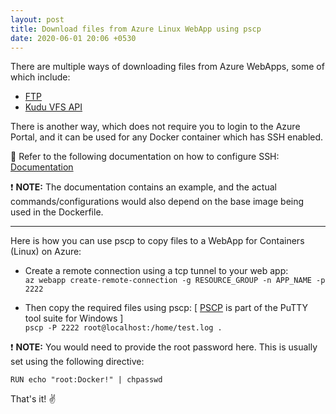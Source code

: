 ```yaml
---
layout: post
title: Download files from Azure Linux WebApp using pscp
date: 2020-06-01 20:06 +0530
---
```


There are multiple ways of downloading files from Azure WebApps, some of which include:

- [FTP](https://docs.microsoft.com/en-us/azure/app-service/deploy-ftp)
- [Kudu VFS API](https://github.com/projectkudu/kudu/wiki/REST-API#vfs)

There is another way, which does not require you to login to the Azure Portal, and it can be used for any Docker container which has SSH enabled.  

:notebook_with_decorative_cover: Refer to the following documentation on how to configure SSH: [Documentation](https://docs.microsoft.com/en-us/azure/app-service/containers/configure-custom-container#enable-ssh)

:exclamation: __NOTE:__ The documentation contains an example, and the actual commands/configurations would also depend on the base image being used in the Dockerfile.

---  

Here is how you can use pscp to copy files to a WebApp for Containers (Linux) on Azure:

- Create a remote connection using a tcp tunnel to your web app:  
```az webapp create-remote-connection -g RESOURCE_GROUP -n APP_NAME -p 2222```

- Then copy the required files using pscp:
[ [PSCP](https://www.ssh.com/ssh/putty/putty-manuals/0.68/Chapter5.html) is part of the PuTTY tool suite for Windows ]  
```pscp -P 2222 root@localhost:/home/test.log .```

:exclamation: __NOTE:__ You would need to provide the root password here. This is usually set using the following directive:

```RUN echo "root:Docker!" | chpasswd```

That's it! :v:

